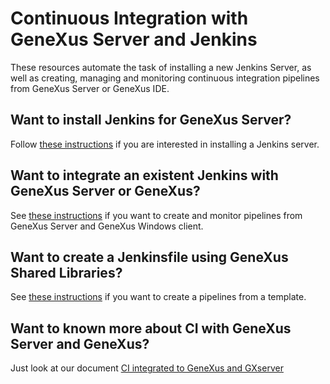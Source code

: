 # Continuous Integration with GeneXus Server and Jenkins
These resources automate the task of installing a new Jenkins Server, as well as creating, managing and monitoring continuous integration pipelines from GeneXus Server or GeneXus IDE.

## Want to install Jenkins for GeneXus Server?
Follow [these instructions](./GXServer-JenkinsSetup/) if you are interested in installing a Jenkins server.

## Want to integrate an existent Jenkins with GeneXus Server or GeneXus?
See [these instructions](./CIscripts/) if you want to create and monitor pipelines from GeneXus Server and GeneXus Windows client.

## Want to create a Jenkinsfile using GeneXus Shared Libraries?
See [these instructions](./Pipelines/) if you want to create a pipelines from a template.

## Want to known more about CI with GeneXus Server and GeneXus?
Just look at our document [CI integrated to GeneXus and GXserver](https://wiki.genexus.com/commwiki/servlet/wiki?46966)
